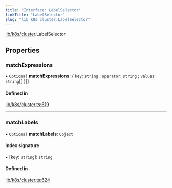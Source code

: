 ```yaml
---
title: "Interface: LabelSelector"
linkTitle: "LabelSelector"
slug: "lib_k8s_cluster.LabelSelector"
---
```


[lib/k8s/cluster](../modules/lib_k8s_cluster.md).LabelSelector

## Properties

### matchExpressions

• `Optional` **matchExpressions**: { `key`: `string` ; `operator`: `string` ; `values`: `string`[]  }[]

#### Defined in

[lib/k8s/cluster.ts:619](https://github.com/headlamp-k8s/headlamp/blob/a8b3c4c6/frontend/src/lib/k8s/cluster.ts#L619)

___

### matchLabels

• `Optional` **matchLabels**: `Object`

#### Index signature

▪ [key: `string`]: `string`

#### Defined in

[lib/k8s/cluster.ts:624](https://github.com/headlamp-k8s/headlamp/blob/a8b3c4c6/frontend/src/lib/k8s/cluster.ts#L624)
